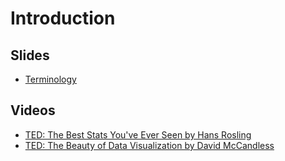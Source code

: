 Introduction
==============================

Slides
------------------------------

- [Terminology](Terminology.pdf)

Videos
------------------------------

- [TED: The Best Stats You've Ever Seen by Hans Rosling](http://www.ted.com/talks/hans_rosling_shows_the_best_stats_you_ve_ever_seen)
- [TED: The Beauty of Data Visualization by David McCandless](http://www.ted.com/talks/david_mccandless_the_beauty_of_data_visualization)
